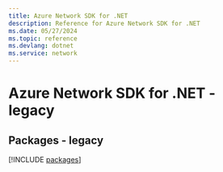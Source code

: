 ```yaml
---
title: Azure Network SDK for .NET
description: Reference for Azure Network SDK for .NET
ms.date: 05/27/2024
ms.topic: reference
ms.devlang: dotnet
ms.service: network
---
```

# Azure Network SDK for .NET - legacy
## Packages - legacy
[!INCLUDE [packages](network-index.md)]